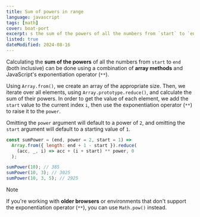 ```yaml
---
title: Sum of powers in range
language: javascript
tags: [math]
cover: boat-port
excerpt: s the sum of the powers of all the numbers from `start` to `end` (both inclusive).
listed: true
dateModified: 2024-08-16
---
```


Calculating the **sum of the powers** of all the numbers from `start` to `end` (both inclusive) can be done using a combination of **array methods** and JavaScript's exponentiation operator (`**`).

Using `Array.from()`, we create an array of the appropriate size. Then, we iterate over all elements, using `Array.prototype.reduce()`, and calculate the sum of their powers. In order to get the value of each element, we add the `start` value to the current index `i`, then use the exponentiation operator (`**`) to raise it to the `power`.

Omitting the `power` argument will default to a power of `2`, and omitting the `start` argument will default to a starting value of `1`.

```js
const sumPower = (end, power = 2, start = 1) =>
  Array.from({ length: end + 1 - start }).reduce(
    (acc, _, i) => acc + (i + start) ** power, 0
  );

sumPower(10); // 385
sumPower(10, 3); // 3025
sumPower(10, 3, 5); // 2925
```

> [!NOTE]
>
> If you're working with **older browsers** or environments that don't support the exponentiation operator (`**`), you can use `Math.pow()` instead.
